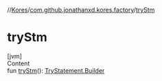 //[Kores](../index.md)/[com.github.jonathanxd.kores.factory](index.md)/[tryStm](try-stm.md)



# tryStm  
[jvm]  
Content  
fun [tryStm](try-stm.md)(): [TryStatement.Builder](../com.github.jonathanxd.kores.base/-try-statement/-builder/index.md)  



